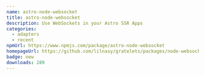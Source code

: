 ```yaml
---
name: astro-node-websocket
title: astro-node-websocket
description: Use WebSockets in your Astro SSR Apps
categories:
  - adapters
  - recent
npmUrl: https://www.npmjs.com/package/astro-node-websocket
homepageUrl: https://github.com/lilnasy/gratelets/packages/node-websocket
badge: new
downloads: 289
---
```

